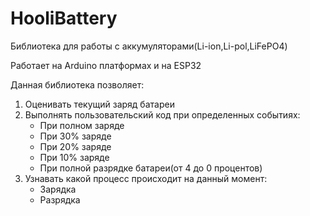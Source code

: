 # HooliBattery
Библиотека для работы с аккумуляторами(Li-ion,Li-pol,LiFePO4)

Работает на Arduino платформах и на ESP32

Данная библиотека позволяет:
1. Оценивать текущий заряд батареи
2. Выполнять пользовательский код при определенных событиях:
    * При полном заряде
    * При 30% заряде
    * При 20% заряде
    * При 10% заряде
    * При полной разрядке батареи(от 4 до 0 процентов)
3. Узнавать какой процесс происходит на данный момент:
    * Зарядка
    * Разрядка
